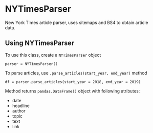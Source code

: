 # NYTimesParser

New York Times article parser, uses sitemaps and BS4 to obtain article data.

## Using NYTimesParser

To use this class, create a `NYTimesParser` object

`parser = NYTimesParser()`

To parse articles, use `.parse_articles(start_year, end_year)` method

`df = parser.parse_articles(start_year = 2018, end_year = 2019)`

Method returns `pandas.DataFrame()` object with following atributes:
- date
- headline
- author
- topic
- text
- link
